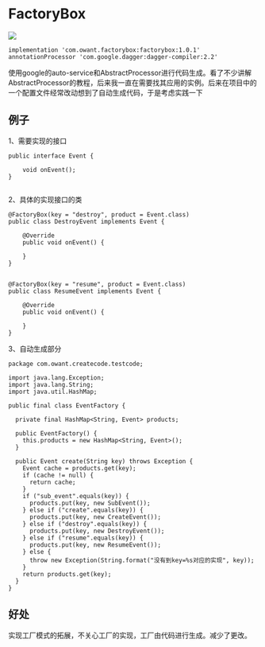 # FactoryBox

[![](https://img.shields.io/badge/maven-v1.0.1-brightgreen.svg)](https://bintray.com/owant/HappyCode/factorybox) 

```
implementation 'com.owant.factorybox:factorybox:1.0.1'
annotationProcessor 'com.google.dagger:dagger-compiler:2.2'

```

使用google的auto-service和AbstractProcessor进行代码生成。看了不少讲解AbstractProcessor的教程，后来我一直在需要找其应用的实例。后来在项目中的一个配置文件经常改动想到了自动生成代码，于是考虑实践一下

## 例子
1、需要实现的接口
```
public interface Event {

    void onEvent();
}


```
2、具体的实现接口的类
```
@FactoryBox(key = "destroy", product = Event.class)
public class DestroyEvent implements Event {

    @Override
    public void onEvent() {

    }
}


@FactoryBox(key = "resume", product = Event.class)
public class ResumeEvent implements Event {

    @Override
    public void onEvent() {

    }
}

```

3、自动生成部分
```
package com.owant.createcode.testcode;

import java.lang.Exception;
import java.lang.String;
import java.util.HashMap;

public final class EventFactory {

  private final HashMap<String, Event> products;

  public EventFactory() {
    this.products = new HashMap<String, Event>();
  }

  public Event create(String key) throws Exception {
    Event cache = products.get(key);
    if (cache != null) {
      return cache;
    }
    if ("sub_event".equals(key)) {
      products.put(key, new SubEvent());
    } else if ("create".equals(key)) {
      products.put(key, new CreateEvent());
    } else if ("destroy".equals(key)) {
      products.put(key, new DestroyEvent());
    } else if ("resume".equals(key)) {
      products.put(key, new ResumeEvent());
    } else {
      throw new Exception(String.format("没有到key=%s对应的实现", key));
    }
    return products.get(key);
  }
}

```


## 好处
实现工厂模式的拓展，不关心工厂的实现，工厂由代码进行生成。减少了更改。
